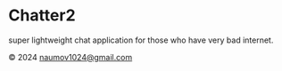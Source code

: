 # Chatter2

super lightweight chat application for those who have very bad internet.

&copy; 2024 naumov1024@gmail.com

